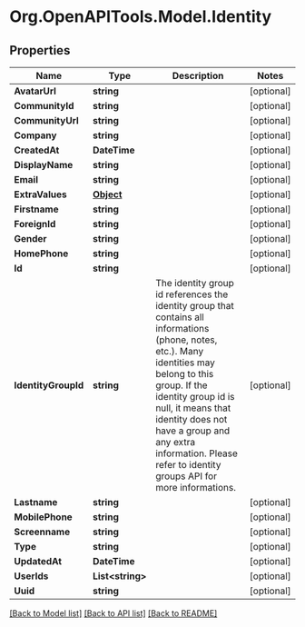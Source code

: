 # Org.OpenAPITools.Model.Identity
## Properties

Name | Type | Description | Notes
------------ | ------------- | ------------- | -------------
**AvatarUrl** | **string** |  | [optional] 
**CommunityId** | **string** |  | [optional] 
**CommunityUrl** | **string** |  | [optional] 
**Company** | **string** |  | [optional] 
**CreatedAt** | **DateTime** |  | [optional] 
**DisplayName** | **string** |  | [optional] 
**Email** | **string** |  | [optional] 
**ExtraValues** | [**Object**](.md) |  | [optional] 
**Firstname** | **string** |  | [optional] 
**ForeignId** | **string** |  | [optional] 
**Gender** | **string** |  | [optional] 
**HomePhone** | **string** |  | [optional] 
**Id** | **string** |  | [optional] 
**IdentityGroupId** | **string** | The identity group id references the identity group that contains all informations (phone, notes, etc.). Many identities may belong to this group. If the identity group id is null, it means that identity does not have a group and any extra information. Please refer to identity groups API for more informations. | [optional] 
**Lastname** | **string** |  | [optional] 
**MobilePhone** | **string** |  | [optional] 
**Screenname** | **string** |  | [optional] 
**Type** | **string** |  | [optional] 
**UpdatedAt** | **DateTime** |  | [optional] 
**UserIds** | **List&lt;string&gt;** |  | [optional] 
**Uuid** | **string** |  | [optional] 

[[Back to Model list]](../README.md#documentation-for-models) [[Back to API list]](../README.md#documentation-for-api-endpoints) [[Back to README]](../README.md)

